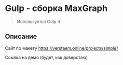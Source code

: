 # Gulp - сборка MaxGraph

> Используется Gulp 4

## Описание
Сайт по макету https://verstaem.online/projects/simple/ <br/>

Ссылка на демо (будет, как доверстаю)
